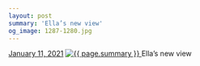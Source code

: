 ```yaml
---
layout: post
summary: 'Ella’s new view'
og_image: 1287-1280.jpg
---
```


<p>
  <time>
    <a href="/1287">January 11, 2021</a>
  </time>
  <a href="/1287">
    <img src="{{ site.assets_url }}/1287-640.jpg" srcset="{{ site.assets_url }}/1287-320.jpg 320w, {{ site.assets_url }}/1287-640.jpg 640w, {{ site.assets_url }}/1287-960.jpg 960w, {{ site.assets_url }}/1287-1280.jpg 1280w" sizes="(min-width: 700px) 50vw, calc(100vw - 2rem)" alt="{{ page.summary }}" />
  </a>
  <span>Ella’s new view</span>
</p>

